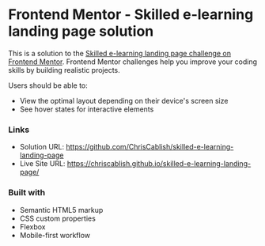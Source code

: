 # Frontend Mentor - Skilled e-learning landing page solution

This is a solution to the [Skilled e-learning landing page challenge on Frontend Mentor](https://www.frontendmentor.io/challenges/skilled-elearning-landing-page-S1ObDrZ8q). Frontend Mentor challenges help you improve your coding skills by building realistic projects.


Users should be able to:

- View the optimal layout depending on their device's screen size
- See hover states for interactive elements

### Links

- Solution URL: https://github.com/ChrisCablish/skilled-e-learning-landing-page
- Live Site URL: https://chriscablish.github.io/skilled-e-learning-landing-page/

### Built with

- Semantic HTML5 markup
- CSS custom properties
- Flexbox
- Mobile-first workflow

